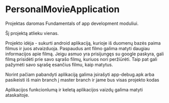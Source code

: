 # PersonalMovieApplication

Projektas daromas Fundamentals of app development moduliui.

Šį projektą atlieku vienas.

Projekto idėja - sukurti android aplikaciją, kurioje iš duomenų bazės paima filmus ir juos atvaizduoja. Paspaudus ant filmo galima matyti daugiau informacijos apie filmą. Jeigu asmuo yra prisijungęs su google paskyra, gali filmą prisidėti prie savo sąrašo filmų, kuriuos nori peržiūrėti. Taip pat gali pažymėti savo sąrašę esančius filmu, kaip matytus.

Norint pačiam pabandyti aplikaciją galima įsirašyti app-debug.apk arba pasikeisti iš main branch į master branch ir jame bus visas projekto kodas

Aplikacijos funkcionlumą ir keletą aplikacijos vaizdų galima matyti ataskaitoje.
